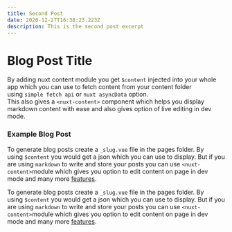 ```yaml
---
title: Second Post
date: 2020-12-27T16:38:23.223Z
description: This is the second post excerpt
---
```

# Blog Post Title

By adding nuxt content module you get `$content` injected into your whole app which you can use to fetch content from your content folder using `simple fetch api` or `nuxt asyncData` option. \
This also gives a `<nuxt-content>` component which helps you display markdown content with ease and also gives option of live editing in dev mode.



### Example Blog Post

To generate blog posts create a `_slug.vue` file in the pages folder. By using `$content` you would get a json which you can use to display. But if you are using `markdown` to write and store your posts you can use `<nuxt-content>`module which gives you option to edit content on page in dev mode and many more [features](https://content.nuxtjs.org/).


To generate blog posts create a `_slug.vue` file in the pages folder. By using `$content` you would get a json which you can use to display. But if you are using `markdown` to write and store your posts you can use `<nuxt-content>`module which gives you option to edit content on page in dev mode and many more [features](https://content.nuxtjs.org/).